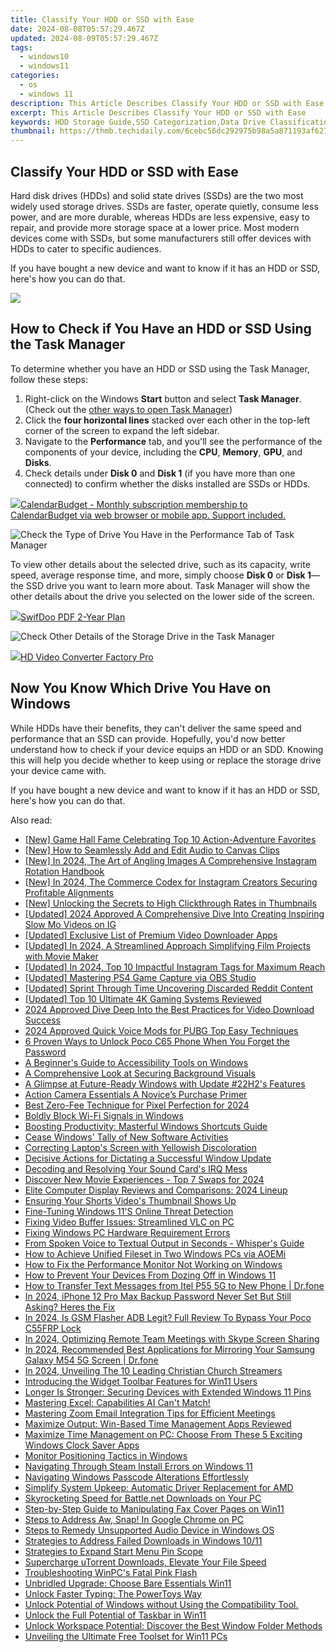 ```yaml
---
title: Classify Your HDD or SSD with Ease
date: 2024-08-08T05:57:29.467Z
updated: 2024-08-09T05:57:29.467Z
tags:
  - windows10
  - windows11
categories:
  - os
  - windows 11
description: This Article Describes Classify Your HDD or SSD with Ease
excerpt: This Article Describes Classify Your HDD or SSD with Ease
keywords: HDD Storage Guide,SSD Categorization,Data Drive Classification,HDD vs SSD,Optimize Storage Type,Easy Drive Sorting,Identify Disk Speed
thumbnail: https://thmb.techidaily.com/6cebc56dc292975b98a5a871193af627ed43dff4753b2894db168c37d5d2f38f.png
---
```


## Classify Your HDD or SSD with Ease

 Hard disk drives (HDDs) and solid state drives (SSDs) are the two most widely used storage drives. SSDs are faster, operate quietly, consume less power, and are more durable, whereas HDDs are less expensive, easy to repair, and provide more storage space at a lower price. Most modern devices come with SSDs, but some manufacturers still offer devices with HDDs to cater to specific audiences.

 If you have bought a new device and want to know if it has an HDD or SSD, here's how you can do that.

<!-- affiliate ads begin -->
<a href="https://secure.2checkout.com/order/checkout.php?PRODS=32667153&QTY=1&AFFILIATE=108875&CART=1"><img src="https://www.coolmuster.com/uploads/image/20201228/feature02.png" border="0"></a>
<!-- affiliate ads end -->
## How to Check if You Have an HDD or SSD Using the Task Manager

 To determine whether you have an HDD or SSD using the Task Manager, follow these steps:

1. Right-click on the Windows **Start** button and select **Task Manager**. (Check out the [other ways to open Task Manager](https://www.makeuseof.com/how-to-access-task-manager-on-windows-11/))
2. Click the **four horizontal lines** stacked over each other in the top-left corner of the screen to expand the left sidebar.
3. Navigate to the **Performance** tab, and you'll see the performance of the components of your device, including the **CPU**, **Memory**, **GPU**, and **Disks**.
4. Check details under **Disk 0** and **Disk 1** (if you have more than one connected) to confirm whether the disks installed are SSDs or HDDs.  
<!-- affiliate ads begin -->
<a href="https://secure.2checkout.com/order/checkout.php?PRODS=37701530&QTY=1&AFFILIATE=108875&CART=1"><img src="https://secure.avangate.com/images/merchant/6fe0c81e3f9438db11ebbfba6c5ce460/products/copy_cbLogo_with_text_blue.png" border="0">CalendarBudget - Monthly subscription membership to CalendarBudget via web browser or mobile app. Support included. </a>
<!-- affiliate ads end -->
![Check the Type of Drive You Have in the Performance Tab of Task Manager](https://static1.makeuseofimages.com/wordpress/wp-content/uploads/2023/07/check-the-type-of-drive-you-have-in-the-performance-tab-of-task-manager.jpg)

 To view other details about the selected drive, such as its capacity, write speed, average response time, and more, simply choose **Disk 0** or **Disk 1**—the SSD drive you want to learn more about. Task Manager will show the other details about the drive you selected on the lower side of the screen.

<!-- affiliate ads begin -->
<a href="https://purchase.swifdoo.com/order/checkout.php?PRODS=40002580&QTY=1&AFFILIATE=108875&CART=1"><img src="https://secure.avangate.com/images/merchant/8b932759a5a04ddb34bf79e3f9072e4b/products/3_Product%20box%20white-1024x1024.png" border="0">SwifDoo PDF 2-Year Plan</a>
<!-- affiliate ads end -->
![Check Other Details of the Storage Drive in the Task Manager](https://static1.makeuseofimages.com/wordpress/wp-content/uploads/2023/07/check-other-details-of-the-storage-drive-in-the-task-manager.jpg)

<!-- affiliate ads begin -->
<a href="https://secure.2checkout.com/order/checkout.php?PRODS=4537546&QTY=1&AFFILIATE=108875&CART=1"><img src="https://secure.avangate.com/images/merchant/4b0a0290ad7df100b77e86839989a75e/products/7_copy_2_2_hdpro.png" border="0">HD Video Converter Factory Pro</a>
<!-- affiliate ads end -->
## Now You Know Which Drive You Have on Windows

 While HDDs have their benefits, they can't deliver the same speed and performance that an SSD can provide. Hopefully, you'd now better understand how to check if your device equips an HDD or an SDD. Knowing this will help you decide whether to keep using or replace the storage drive your device came with.

 If you have bought a new device and want to know if it has an HDD or SSD, here's how you can do that.



<ins class="adsbygoogle"
      style="display:block"
      data-ad-client="ca-pub-7571918770474297"
      data-ad-slot="8358498916"
      data-ad-format="auto"
      data-full-width-responsive="true"></ins>
<span class="atpl-alsoreadstyle">Also read:</span>
<div><ul>
<li><a href="https://screen-activity-recording.techidaily.com/new-game-hall-fame-celebrating-top-10-action-adventure-favorites/"><u>[New] Game Hall Fame  Celebrating Top 10 Action-Adventure Favorites</u></a></li>
<li><a href="https://some-techniques.techidaily.com/new-how-to-seamlessly-add-and-edit-audio-to-canvas-clips/"><u>[New] How to Seamlessly Add and Edit Audio to Canvas Clips</u></a></li>
<li><a href="https://instagram-video-recordings.techidaily.com/new-in-2024-the-art-of-angling-images-a-comprehensive-instagram-rotation-handbook/"><u>[New] In 2024, The Art of Angling Images  A Comprehensive Instagram Rotation Handbook</u></a></li>
<li><a href="https://instagram-video-files.techidaily.com/new-in-2024-the-commerce-codex-for-instagram-creators-securing-profitable-alignments/"><u>[New] In 2024, The Commerce Codex for Instagram Creators  Securing Profitable Alignments</u></a></li>
<li><a href="https://facebook-video-footage.techidaily.com/new-unlocking-the-secrets-to-high-clickthrough-rates-in-thumbnails/"><u>[New] Unlocking the Secrets to High Clickthrough Rates in Thumbnails</u></a></li>
<li><a href="https://instagram-clips.techidaily.com/updated-2024-approved-a-comprehensive-dive-into-creating-inspiring-slow-mo-videos-on-ig/"><u>[Updated] 2024 Approved  A Comprehensive Dive Into Creating Inspiring Slow Mo Videos on IG</u></a></li>
<li><a href="https://facebook-record-videos.techidaily.com/updated-exclusive-list-of-premium-video-downloader-apps/"><u>[Updated] Exclusive List of Premium Video Downloader Apps</u></a></li>
<li><a href="https://fox-links.techidaily.com/updated-in-2024-a-streamlined-approach-simplifying-film-projects-with-movie-maker/"><u>[Updated] In 2024, A Streamlined Approach  Simplifying Film Projects with Movie Maker</u></a></li>
<li><a href="https://instagram-videos.techidaily.com/updated-in-2024-top-10-impactful-instagram-tags-for-maximum-reach/"><u>[Updated] In 2024, Top 10 Impactful Instagram Tags for Maximum Reach</u></a></li>
<li><a href="https://video-screen-grab.techidaily.com/updated-mastering-ps4-game-capture-via-obs-studio/"><u>[Updated] Mastering PS4 Game Capture via OBS Studio</u></a></li>
<li><a href="https://extra-guidance.techidaily.com/updated-sprint-through-time-uncovering-discarded-reddit-content/"><u>[Updated] Sprint Through Time  Uncovering Discarded Reddit Content</u></a></li>
<li><a href="https://vp-tips.techidaily.com/updated-top-10-ultimate-4k-gaming-systems-reviewed/"><u>[Updated] Top 10 Ultimate 4K Gaming Systems Reviewed</u></a></li>
<li><a href="https://vimeo-videos.techidaily.com/2024-approved-dive-deep-into-the-best-practices-for-video-download-success/"><u>2024 Approved  Dive Deep Into the Best Practices for Video Download Success</u></a></li>
<li><a href="https://extra-skills.techidaily.com/2024-approved-quick-voice-mods-for-pubg-top-easy-techniques/"><u>2024 Approved  Quick Voice Mods for PUBG  Top Easy Techniques</u></a></li>
<li><a href="https://easy-unlock-android.techidaily.com/6-proven-ways-to-unlock-poco-c65-phone-when-you-forget-the-password-by-drfone-android/"><u>6 Proven Ways to Unlock Poco C65 Phone When You Forget the Password</u></a></li>
<li><a href="https://windows11.techidaily.com/a-beginners-guide-to-accessibility-tools-on-windows/"><u>A Beginner's Guide to Accessibility Tools on Windows</u></a></li>
<li><a href="https://extra-lessons.techidaily.com/a-comprehensive-look-at-securing-background-visuals/"><u>A Comprehensive Look at Securing Background Visuals</u></a></li>
<li><a href="https://windows11.techidaily.com/a-glimpse-at-future-ready-windows-with-update-22h2s-features/"><u>A Glimpse at Future-Ready Windows with Update #22H2's Features</u></a></li>
<li><a href="https://fox-friendly.techidaily.com/action-camera-essentials-a-novices-purchase-primer/"><u>Action Camera Essentials  A Novice’s Purchase Primer</u></a></li>
<li><a href="https://fox-info.techidaily.com/best-zero-fee-technique-for-pixel-perfection-for-2024/"><u>Best Zero-Fee Technique for Pixel Perfection for 2024</u></a></li>
<li><a href="https://windows11.techidaily.com/boldly-block-wi-fi-signals-in-windows/"><u>Boldly Block Wi-Fi Signals in Windows</u></a></li>
<li><a href="https://windows11.techidaily.com/boosting-productivity-masterful-windows-shortcuts-guide/"><u>Boosting Productivity: Masterful Windows Shortcuts Guide</u></a></li>
<li><a href="https://windows11.techidaily.com/cease-windows-tally-of-new-software-activities/"><u>Cease Windows' Tally of New Software Activities</u></a></li>
<li><a href="https://windows11.techidaily.com/correcting-laptops-screen-with-yellowish-discoloration/"><u>Correcting Laptop's Screen with Yellowish Discoloration</u></a></li>
<li><a href="https://windows11.techidaily.com/decisive-actions-for-dictating-a-successful-window-update/"><u>Decisive Actions for Dictating a Successful Window Update</u></a></li>
<li><a href="https://windows11.techidaily.com/decoding-and-resolving-your-sound-cards-irq-mess/"><u>Decoding and Resolving Your Sound Card's IRQ Mess</u></a></li>
<li><a href="https://youtube-video-recordings.techidaily.com/discover-new-movie-experiences-top-7-swaps-for-2024/"><u>Discover New Movie Experiences - Top 7 Swaps for 2024</u></a></li>
<li><a href="https://hardware-tips.techidaily.com/elite-computer-display-reviews-and-comparisons-2024-lineup/"><u>Elite Computer Display Reviews and Comparisons: 2024 Lineup</u></a></li>
<li><a href="https://youtube-videos.techidaily.com/ensuring-your-shorts-videos-thumbnail-shows-up/"><u>Ensuring Your Shorts Video's Thumbnail Shows Up</u></a></li>
<li><a href="https://windows11.techidaily.com/fine-tuning-windows-11s-online-threat-detection/"><u>Fine-Tuning Windows 11'S Online Threat Detection</u></a></li>
<li><a href="https://win11.techidaily.com/fixing-video-buffer-issues-streamlined-vlc-on-pc/"><u>Fixing Video Buffer Issues: Streamlined VLC on PC</u></a></li>
<li><a href="https://windows11.techidaily.com/fixing-windows-pc-hardware-requirement-errors/"><u>Fixing Windows PC Hardware Requirement Errors</u></a></li>
<li><a href="https://windows11.techidaily.com/from-spoken-voice-to-textual-output-in-seconds-whispers-guide/"><u>From Spoken Voice to Textual Output in Seconds - Whisper's Guide</u></a></li>
<li><a href="https://windows11.techidaily.com/how-to-achieve-unified-fileset-in-two-windows-pcs-via-aoemi/"><u>How to Achieve Unified Fileset in Two Windows PCs via AOEMi</u></a></li>
<li><a href="https://windows11.techidaily.com/how-to-fix-the-performance-monitor-not-working-on-windows/"><u>How to Fix the Performance Monitor Not Working on Windows</u></a></li>
<li><a href="https://windows11.techidaily.com/how-to-prevent-your-devices-from-dozing-off-in-windows-11/"><u>How to Prevent Your Devices From Dozing Off in Windows 11</u></a></li>
<li><a href="https://android-transfer.techidaily.com/how-to-transfer-text-messages-from-itel-p55-5g-to-new-phone-drfone-by-drfone-transfer-from-android-transfer-from-android/"><u>How to Transfer Text Messages from Itel P55 5G to New Phone | Dr.fone</u></a></li>
<li><a href="https://ios-unlock.techidaily.com/in-2024-iphone-12-pro-max-backup-password-never-set-but-still-asking-heres-the-fix-by-drfone-ios/"><u>In 2024, iPhone 12 Pro Max Backup Password Never Set But Still Asking? Heres the Fix</u></a></li>
<li><a href="https://android-frp.techidaily.com/in-2024-is-gsm-flasher-adb-legit-full-review-to-bypass-your-poco-c55frp-lock-by-drfone-android/"><u>In 2024, Is GSM Flasher ADB Legit? Full Review To Bypass Your Poco C55FRP Lock</u></a></li>
<li><a href="https://video-capture.techidaily.com/in-2024-optimizing-remote-team-meetings-with-skype-screen-sharing/"><u>In 2024, Optimizing Remote Team Meetings with Skype Screen Sharing</u></a></li>
<li><a href="https://screen-mirror.techidaily.com/in-2024-recommended-best-applications-for-mirroring-your-samsung-galaxy-m54-5g-screen-drfone-by-drfone-android/"><u>In 2024, Recommended Best Applications for Mirroring Your Samsung Galaxy M54 5G Screen | Dr.fone</u></a></li>
<li><a href="https://some-skills.techidaily.com/in-2024-unveiling-the-10-leading-christian-church-streamers/"><u>In 2024, Unveiling The 10 Leading Christian Church Streamers</u></a></li>
<li><a href="https://windows11.techidaily.com/introducing-the-widget-toolbar-features-for-win11-users/"><u>Introducing the Widget Toolbar Features for Win11 Users</u></a></li>
<li><a href="https://windows11.techidaily.com/longer-is-stronger-securing-devices-with-extended-windows-11-pins/"><u>Longer Is Stronger: Securing Devices with Extended Windows 11 Pins</u></a></li>
<li><a href="https://tech-haven.techidaily.com/mastering-excel-capabilities-ai-cant-match/"><u>Mastering Excel: Capabilities AI Can't Match!</u></a></li>
<li><a href="https://extra-lessons.techidaily.com/mastering-zoom-email-integration-tips-for-efficient-meetings/"><u>Mastering Zoom  Email Integration Tips for Efficient Meetings</u></a></li>
<li><a href="https://windows11.techidaily.com/maximize-output-win-based-time-management-apps-reviewed/"><u>Maximize Output: Win-Based Time Management Apps Reviewed</u></a></li>
<li><a href="https://windows11.techidaily.com/maximize-time-management-on-pc-choose-from-these-5-exciting-windows-clock-saver-apps/"><u>Maximize Time Management on PC: Choose From These 5 Exciting Windows Clock Saver Apps</u></a></li>
<li><a href="https://windows11.techidaily.com/monitor-positioning-tactics-in-windows/"><u>Monitor Positioning Tactics in Windows</u></a></li>
<li><a href="https://windows11.techidaily.com/navigating-through-steam-install-errors-on-windows-11/"><u>Navigating Through Steam Install Errors on Windows 11</u></a></li>
<li><a href="https://windows11.techidaily.com/navigating-windows-passcode-alterations-effortlessly/"><u>Navigating Windows Passcode Alterations Effortlessly</u></a></li>
<li><a href="https://windows11.techidaily.com/simplify-system-upkeep-automatic-driver-replacement-for-amd/"><u>Simplify System Upkeep: Automatic Driver Replacement for AMD</u></a></li>
<li><a href="https://windows11.techidaily.com/skyrocketing-speed-for-battlenet-downloads-on-your-pc/"><u>Skyrocketing Speed for Battle.net Downloads on Your PC</u></a></li>
<li><a href="https://windows11.techidaily.com/step-by-step-guide-to-manipulating-fax-cover-pages-on-win11/"><u>Step-by-Step Guide to Manipulating Fax Cover Pages on Win11</u></a></li>
<li><a href="https://windows11.techidaily.com/steps-to-address-aw-snap-in-google-chrome-on-pc/"><u>Steps to Address Aw, Snap! In Google Chrome on PC</u></a></li>
<li><a href="https://windows11.techidaily.com/steps-to-remedy-unsupported-audio-device-in-windows-os/"><u>Steps to Remedy Unsupported Audio Device in Windows OS</u></a></li>
<li><a href="https://windows11.techidaily.com/strategies-to-address-failed-downloads-in-windows-1011/"><u>Strategies to Address Failed Downloads in Windows 10/11</u></a></li>
<li><a href="https://windows11.techidaily.com/strategies-to-expand-start-menu-pin-scope/"><u>Strategies to Expand Start Menu Pin Scope</u></a></li>
<li><a href="https://windows11.techidaily.com/supercharge-utorrent-downloads-elevate-your-file-speed/"><u>Supercharge uTorrent Downloads, Elevate Your File Speed</u></a></li>
<li><a href="https://windows11.techidaily.com/troubleshooting-winpcs-fatal-pink-flash/"><u>Troubleshooting WinPC's Fatal Pink Flash</u></a></li>
<li><a href="https://windows11.techidaily.com/unbridled-upgrade-choose-bare-essentials-win11/"><u>Unbridled Upgrade: Choose Bare Essentials Win11</u></a></li>
<li><a href="https://windows11.techidaily.com/unlock-faster-typing-the-powertoys-way/"><u>Unlock Faster Typing: The PowerToys Way</u></a></li>
<li><a href="https://windows11.techidaily.com/unlock-potential-of-windows-without-using-the-compatibility-tool/"><u>Unlock Potential of Windows without Using the Compatibility Tool.</u></a></li>
<li><a href="https://windows11.techidaily.com/unlock-the-full-potential-of-taskbar-in-win11/"><u>Unlock the Full Potential of Taskbar in Win11</u></a></li>
<li><a href="https://windows11.techidaily.com/unlock-workspace-potential-discover-the-best-window-folder-methods/"><u>Unlock Workspace Potential: Discover the Best Window Folder Methods</u></a></li>
<li><a href="https://windows11.techidaily.com/unveiling-the-ultimate-free-toolset-for-win11-pcs/"><u>Unveiling the Ultimate Free Toolset for Win11 PCs</u></a></li>
</ul></div>
